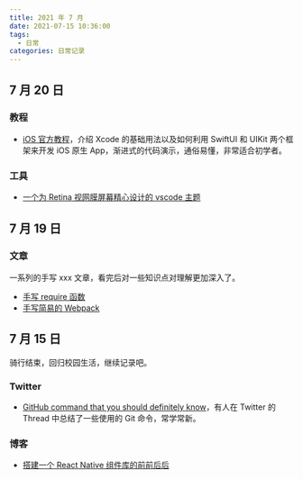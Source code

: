 ```yaml
---
title: 2021 年 7 月
date: 2021-07-15 10:36:00
tags: 
  - 日常
categories: 日常记录
---
```


## 7 月 20 日


### 教程
- [iOS 官方教程](https://developer.apple.com/tutorials/app-dev-training/)，介绍 Xcode 的基础用法以及如何利用 SwiftUI 和 UIKit 两个框架来开发 iOS 原生 App，渐进式的代码演示，通俗易懂，非常适合初学者。

### 工具

- [一个为 Retina 视网膜屏幕精心设计的 vscode 主题](https://wvsc.dev/)

## 7 月 19 日

### 文章

一系列的手写 xxx 文章，看完后对一些知识点对理解更加深入了。

- [手写 require 函数](https://segmentfault.com/a/1190000023828613)
- [手写简易的 Webpack](https://segmentfault.com/a/1190000039231950)

## 7 月 15 日

骑行结束，回归校园生活，继续记录吧。

### Twitter

- [GitHub command that you should definitely know](https://twitter.com/ravikmmr/status/1415252179515060228)，有人在 Twitter 的 Thread 中总结了一些使用的 Git 命令，常学常新。

### 博客

- [搭建一个 React Native 组件库的前前后后](https://juejin.cn/post/6983854006124675108)




